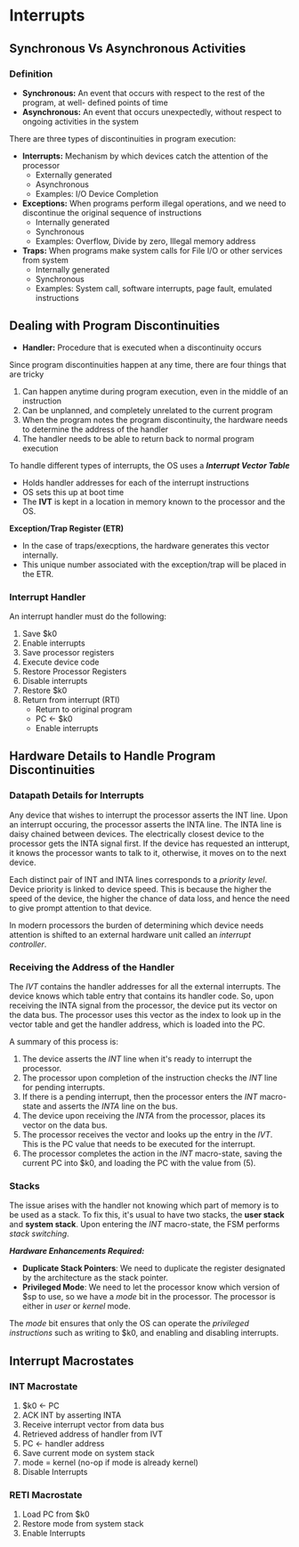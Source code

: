 # Interrupts

## Synchronous Vs Asynchronous Activities

### Definition
* **Synchronous:** An event that occurs with respect to the rest of the program, at well- defined points of time
* **Asynchronous:** An event that occurs unexpectedly, without respect to ongoing activities in the system

There are three types of discontinuities in program execution:

* **Interrupts:** Mechanism by which devices catch the attention of the processor
	* Externally generated
	* Asynchronous
    * Examples: I/O Device Completion
* **Exceptions:** When programs perform illegal operations, and we need to discontinue the original sequence of instructions
	* Internally generated
	* Synchronous
    * Examples: Overflow, Divide by zero, Illegal memory address
* **Traps:** When programs make system calls for File I/O or other services from system
	* Internally generated
	* Synchronous
    * Examples: System call, software interrupts, page fault, emulated instructions

## Dealing with Program Discontinuities
* **Handler:** Procedure that is executed when a discontinuity occurs

Since program discontinuities happen at any time, there are four things that are tricky
1. Can happen anytime during program execution, even in the middle of an instruction
2. Can be unplanned, and completely unrelated to the current program
3. When the program notes the program discontinuity, the hardware needs to determine the address of the handler
4. The handler needs to be able to return back to normal program execution

To handle different types of interrupts, the OS uses a ***Interrupt Vector Table***
* Holds handler addresses for each of the interrupt instructions
* OS sets this up at boot time
* The **IVT** is kept in a location in memory known to the processor and the OS.

**Exception/Trap Register (ETR)**
* In the case of traps/execptions, the hardware generates this vector internally.
* This unique number associated with the exception/trap will be placed in the ETR.

### Interrupt Handler
An interrupt handler must do the following:
1. Save $k0
2. Enable interrupts
3. Save processor registers
4. Execute device code
5. Restore Processor Registers
6. Disable interrupts
7. Restore $k0
8. Return from interrupt (RTI)
    * Return to original program
    * PC <- $k0
    * Enable interrupts

## Hardware Details to Handle Program Discontinuities

### Datapath Details for Interrupts

Any device that wishes to interrupt the processor asserts the INT line. Upon an interrupt occuring, the processor asserts the INTA line. The INTA line is daisy chained between devices. The electrically closest device to the processor gets the INTA signal first. If the device has requested an intterupt, it knows the processor wants to talk to it, otherwise, it moves on to the next device.

Each distinct pair of INT and INTA lines corresponds to a *priority level*. Device priority is linked to device speed. This is because the higher the speed of the device, the higher the chance of data loss, and hence the need to give prompt attention to that device.

In modern processors the burden of determining which device needs attention is shifted to an external hardware unit called an *interrupt controller*.

### Receiving the Address of the Handler

The *IVT* contains the handler addresses for all the external interrupts. The device knows which table entry that contains its handler code. So, upon receiving the INTA signal from the processor, the device put its vector on the data bus. The processor uses this vector as the index to look up in the vector table and get the handler address, which is loaded into the PC.

A summary of this process is:
1. The device asserts the *INT* line when it's ready to interrupt the processor.
2. The processor upon completion of the instruction checks the *INT* line for pending interrupts.
3. If there is a pending interrupt, then the processor enters the *INT* macro-state and asserts the *INTA* line on the bus.
4. The device upon receiving the *INTA* from the processor, places its vector on the data bus.
5. The processor receives the vector and looks up the entry in the *IVT*. This is the PC value that needs to be executed for the interrupt.
6. The processor completes the action in the *INT* macro-state, saving the current PC into $k0, and loading the PC with the value from (5).

### Stacks
The issue arises with the handler not knowing which part of memory is to be used as a stack. To fix this, it's usual to have two stacks, the **user stack** and **system stack**. Upon entering the *INT* macro-state, the FSM performs *stack switching*.

***Hardware Enhancements Required:***
* **Duplicate Stack Pointers**: We need to duplicate the register designated by the architecture as the stack pointer.
* **Privileged Mode**: We need to let the processor know which version of $sp to use, so we have a *mode* bit in the processor. The processor is either in *user* or *kernel* mode.

The *mode* bit ensures that only the OS can operate the *privileged instructions* such as writing to $k0, and enabling and disabling interrupts.

## Interrupt Macrostates
### INT Macrostate
1. $k0 <- PC
2. ACK INT by asserting INTA
3. Receive interrupt vector from data bus
4. Retrieved address of handler from IVT
5. PC <- handler address
6. Save current mode on system stack
7. mode = kernel (no-op if mode is already kernel)
8. Disable Interrupts

### RETI Macrostate
1. Load PC from $k0
2. Restore mode from system stack
3. Enable Interrupts






